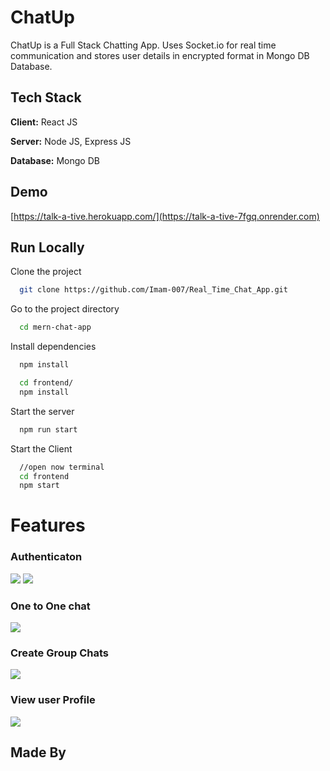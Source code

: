 # ChatUp

ChatUp is a Full Stack Chatting App.
Uses Socket.io for real time communication and stores user details in encrypted format in Mongo DB Database.

## Tech Stack

**Client:** React JS

**Server:** Node JS, Express JS

**Database:** Mongo DB

## Demo

[https://talk-a-tive.herokuapp.com/](https://talk-a-tive-7fgq.onrender.com)

## Run Locally

Clone the project

```bash
  git clone https://github.com/Imam-007/Real_Time_Chat_App.git
```

Go to the project directory

```bash
  cd mern-chat-app
```

Install dependencies

```bash
  npm install
```

```bash
  cd frontend/
  npm install
```

Start the server

```bash
  npm run start
```

Start the Client

```bash
  //open now terminal
  cd frontend
  npm start
```

# Features

### Authenticaton

![](https://github.com/Imam-007/Real_Time_Chat_App/blob/main/screenshots/1.png)
![](https://github.com/Imam-007/Real_Time_Chat_App/blob/main/screenshots/2.png)

### One to One chat

![](https://github.com/Imam-007/Real_Time_Chat_App/blob/main/screenshots/3.png)

### Create Group Chats

![](https://github.com/Imam-007/Real_Time_Chat_App/blob/main/screenshots/5.png)

### View user Profile

![](https://github.com/Imam-007/Real_Time_Chat_App/blob/main/screenshots/4.png)

## Made By
